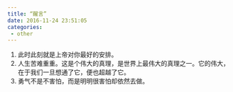 ```yaml
---
title: “醒言”
date: 2016-11-24 23:51:05
categories: 
 - other
---
```


1.  此时此刻就是上帝对你最好的安排。
2.  人生苦难重重。这是个伟大的真理，是世界上最伟大的真理之一。它的伟大，在于我们一旦想通了它，便也超越了它。
3.  勇气不是不害怕，而是明明很害怕却依然去做。